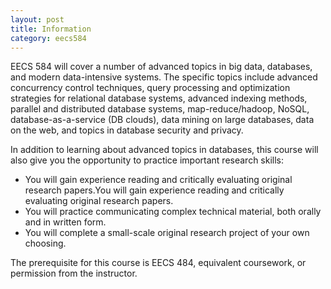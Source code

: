 ```yaml
---
layout: post
title: Information 
category: eecs584
---
```


EECS 584 will cover a number of advanced topics in big data, databases, and modern data-intensive systems. The specific topics include advanced concurrency control techniques, query processing and optimization strategies for relational database systems, advanced indexing methods, parallel and distributed database systems, map-reduce/hadoop, NoSQL, database-as-a-service (DB clouds), data mining on large databases, data on the web, and topics in database security and privacy.

In addition to learning about advanced topics in databases, this course will also give you the opportunity to practice important research skills:

* You will gain experience reading and critically evaluating original research papers.You will gain experience reading and critically evaluating original research papers.
* You will practice communicating complex technical material, both orally and in written form.
* You will complete a small-scale original research project of your own choosing.

The prerequisite for this course is EECS 484, equivalent coursework, or permission from the instructor.
